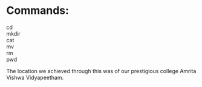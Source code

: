 
# Commands:

cd
<br>
mkdir
<br>
cat
<br>
mv
<br>
rm
<br>
pwd
<br>

The location we achieved through this was of our prestigious college Amrita Vishwa Vidyapeetham.
